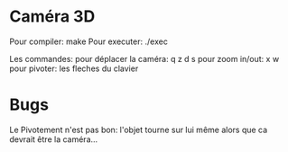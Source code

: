 # Caméra 3D

Pour compiler: make
Pour executer: ./exec

Les commandes:
pour déplacer la caméra: q z d s
pour zoom in/out: x w
pour pivoter: les fleches du clavier

# Bugs
Le Pivotement n'est pas bon: l'objet tourne sur lui même alors que ca devrait être la caméra...
